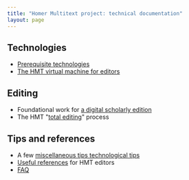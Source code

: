 ```yaml
---
title: "Homer Multitext project: technical documentation"
layout: page
---
```



## Technologies ##


- [Prerequisite technologies](tech)
- [The HMT virtual machine for editors](vm)

## Editing ##


- Foundational work for [a digital scholarly edition](dse)
- The HMT "[total editing](totaled)" process

## Tips and references ##


- A few [miscellaneous tips technological tips](tips)
- [Useful references](references) for HMT editors
- [FAQ](faq)

